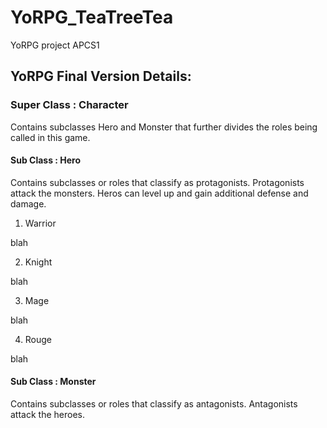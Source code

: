 # YoRPG_TeaTreeTea
YoRPG project APCS1

## YoRPG Final Version Details:

### Super Class : Character 

Contains subclasses Hero and Monster that further divides the roles being called in this game. 

#### Sub Class : Hero 

Contains subclasses or roles that classify as protagonists. Protagonists attack the monsters. Heros can level up and gain additional defense and damage.

1. Warrior 

blah

2. Knight

blah

3. Mage

blah

4. Rouge

blah

#### Sub Class : Monster

Contains subclasses or roles that classify as antagonists. Antagonists attack the heroes. 

